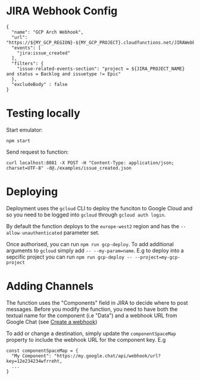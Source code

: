 # JIRA Webhook Config

```
{
  "name": "GCP Arch Webhook",
  "url": "https://${MY_GCP_REGION}-${MY_GCP_PROJECT}.cloudfunctions.net/JIRAWebhook",
  "events": [
    "jira:issue_created"
  ],
  "filters": {
    "issue-related-events-section": "project = ${JIRA_PROJECT_NAME} and status = Backlog and issuetype != Epic"
  },
  "excludeBody" : false
}
```

# Testing locally

Start emulator:
```
npm start
```

Send request to function:
```
curl localhost:8081 -X POST -H "Content-Type: application/json; charset=UTF-8" -d@./examples/issue_created.json
```

# Deploying

Deployment uses the `gcloud` CLI to deploy the funciton to Google Cloud and so you need to be logged into `gcloud` through `gcloud auth login`.

By default the function deploys to the `europe-west2` region and has the `--allow-unauthenticated` parameter set.

Once authorised, you can run `npm run gcp-deploy`. To add additional arguments to `gcloud` simply add `-- --my-param=name`.
E.g to deploy into a sepcific project you can run `npm run gcp-deploy -- --project=my-gcp-project`

# Adding Channels

The function uses the "Components" field in JIRA to decide where to post messages. Before you modify the function, you need to have both the textual name for the component (i.e "Data") and a webhook URL from Google Chat (see [Create a webhook](https://developers.google.com/chat/how-tos/webhooks#create_a_webhook))

To add or change a destination, simply update the `componentSpaceMap` property to include the webhook URL for the component key. E.g
```
const componentSpaceMap = {
  "My Component": "https://my.google.chat/api/webhook/url?key=12e234234wfrreht,
  ...
}
```
